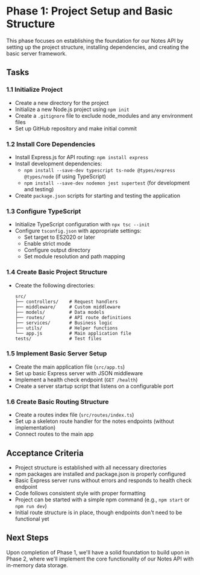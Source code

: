 # Phase 1: Project Setup and Basic Structure

This phase focuses on establishing the foundation for our Notes API by setting up the project structure, installing dependencies, and creating the basic server framework.

## Tasks

### 1.1 Initialize Project

- Create a new directory for the project
- Initialize a new Node.js project using `npm init`
- Create a `.gitignore` file to exclude node_modules and any environment files
- Set up GitHub repository and make initial commit

### 1.2 Install Core Dependencies

- Install Express.js for API routing: `npm install express`
- Install development dependencies:
  - `npm install --save-dev typescript ts-node @types/express @types/node` (if using TypeScript)
  - `npm install --save-dev nodemon jest supertest` (for development and testing)
- Create `package.json` scripts for starting and testing the application

### 1.3 Configure TypeScript

- Initialize TypeScript configuration with `npx tsc --init`
- Configure `tsconfig.json` with appropriate settings:
  - Set target to ES2020 or later
  - Enable strict mode
  - Configure output directory
  - Set module resolution and path mapping

### 1.4 Create Basic Project Structure

- Create the following directories:
  ```
  src/
  ├── controllers/    # Request handlers
  ├── middleware/     # Custom middleware
  ├── models/         # Data models
  ├── routes/         # API route definitions
  ├── services/       # Business logic
  ├── utils/          # Helper functions
  └── app.js          # Main application file
  tests/              # Test files
  ```

### 1.5 Implement Basic Server Setup

- Create the main application file (`src/app.ts`)
- Set up basic Express server with JSON middleware
- Implement a health check endpoint (`GET /health`)
- Create a server startup script that listens on a configurable port

### 1.6 Create Basic Routing Structure

- Create a routes index file (`src/routes/index.ts`)
- Set up a skeleton route handler for the notes endpoints (without implementation)
- Connect routes to the main app

## Acceptance Criteria

- Project structure is established with all necessary directories
- npm packages are installed and package.json is properly configured
- Basic Express server runs without errors and responds to health check endpoint
- Code follows consistent style with proper formatting
- Project can be started with a simple npm command (e.g., `npm start` or `npm run dev`)
- Initial route structure is in place, though endpoints don't need to be functional yet

## Next Steps

Upon completion of Phase 1, we'll have a solid foundation to build upon in Phase 2, where we'll implement the core functionality of our Notes API with in-memory data storage.
